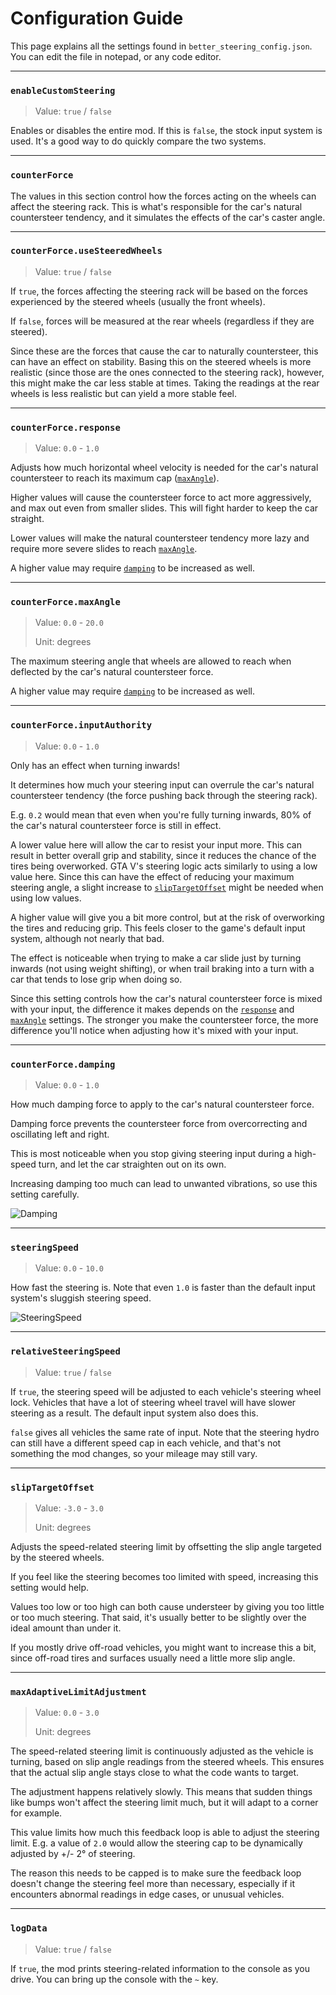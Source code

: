 # Configuration Guide

This page explains all the settings found in `better_steering_config.json`. You can edit the file in notepad, or any code editor.

___

### `enableCustomSteering`
> Value: `true` / `false`

Enables or disables the entire mod. If this is `false`, the stock input system is used. It's a good way to do quickly compare the two systems.

___

### `counterForce`

The values in this section control how the forces acting on the wheels can affect the steering rack. This is what's responsible for the car's natural countersteer tendency, and it simulates the effects of the car's caster angle.

___

### `counterForce.useSteeredWheels`
> Value: `true` / `false`

If `true`, the forces affecting the steering rack will be based on the forces experienced by the steered wheels (usually the front wheels).

If `false`, forces will be measured at the rear wheels (regardless if they are steered).

Since these are the forces that cause the car to naturally countersteer, this can have an effect on stability. Basing this on the steered wheels is more realistic (since those are the ones connected to the steering rack), however, this might make the car less stable at times. Taking the readings at the rear wheels is less realistic but can yield a more stable feel.

___

### `counterForce.response`
> Value: `0.0` - `1.0`

Adjusts how much horizontal wheel velocity is needed for the car's natural countersteer to reach its maximum cap ([`maxAngle`](#counterforcemaxangle)).

Higher values will cause the countersteer force to act more aggressively, and max out even from smaller slides. This will fight harder to keep the car straight.

Lower values will make the natural countersteer tendency more lazy and require more severe slides to reach [`maxAngle`](#counterforcemaxangle).

A higher value may require [`damping`](#counterforcedamping) to be increased as well.

___

### `counterForce.maxAngle`
> Value: `0.0` - `20.0`
>
> Unit: degrees

The maximum steering angle that wheels are allowed to reach when deflected by the car's natural countersteer force.

A higher value may require [`damping`](#counterforcedamping) to be increased as well.

___

### `counterForce.inputAuthority`
> Value: `0.0` - `1.0`

Only has an effect when turning inwards!

It determines how much your steering input can overrule the car's natural countersteer tendency (the force pushing back through the steering rack).

E.g. `0.2` would mean that even when you're fully turning inwards, 80% of the car's natural countersteer force is still in effect.

A lower value here will allow the car to resist your input more. This can result in better overall grip and stability, since it reduces the chance of the tires being overworked. GTA V's steering logic acts similarly to using a low value here. Since this can have the effect of reducing your maximum steering angle, a slight increase to [`slipTargetOffset`](#sliptargetoffset) might be needed when using low values.

A higher value will give you a bit more control, but at the risk of overworking the tires and reducing grip. This feels closer to the game's default input system, although not nearly that bad.

The effect is noticeable when trying to make a car slide just by turning inwards (not using weight shifting), or when trail braking into a turn with a car that tends to lose grip when doing so.

Since this setting controls how the car's natural countersteer force is mixed with your input, the difference it makes depends on the [`response`](#counterforceresponse) and [`maxAngle`](#counterforcemaxangle) settings. The stronger you make the countersteer force, the more difference you'll notice when adjusting how it's mixed with your input.

___

### `counterForce.damping`
> Value: `0.0` - `1.0`

How much damping force to apply to the car's natural countersteer force.

Damping force prevents the countersteer force from overcorrecting and oscillating left and right.

This is most noticeable when you stop giving steering input during a high-speed turn, and let the car straighten out on its own.

Increasing damping too much can lead to unwanted vibrations, so use this setting carefully.

![Damping](https://i.imgur.com/8HELKje.gif)

___

### `steeringSpeed`
> Value: `0.0` - `10.0`

How fast the steering is. Note that even `1.0` is faster than the default input system's sluggish steering speed.

![SteeringSpeed](https://i.imgur.com/jwTlKhm.gif)

___

### `relativeSteeringSpeed`
> Value: `true` / `false`

If `true`, the steering speed will be adjusted to each vehicle's steering wheel lock. Vehicles that have a lot of steering wheel travel will have slower steering as a result. The default input system also does this.

`false` gives all vehicles the same rate of input. Note that the steering hydro can still have a different speed cap in each vehicle, and that's not something the mod changes, so your mileage may still vary.

___

### `slipTargetOffset`
> Value: `-3.0` - `3.0`
>
> Unit: degrees

Adjusts the speed-related steering limit by offsetting the slip angle targeted by the steered wheels.

If you feel like the steering becomes too limited with speed, increasing this setting would help.

Values too low or too high can both cause understeer by giving you too little or too much steering. That said, it's usually better to be slightly over the ideal amount than under it.

If you mostly drive off-road vehicles, you might want to increase this a bit, since off-road tires and surfaces usually need a little more slip angle.

___

### `maxAdaptiveLimitAdjustment`
> Value: `0.0` - `3.0`
>
> Unit: degrees

The speed-related steering limit is continuously adjusted as the vehicle is turning, based on slip angle readings from the steered wheels. This ensures that the actual slip angle stays close to what the code wants to target.

The adjustment happens relatively slowly. This means that sudden things like bumps won't affect the steering limit much, but it will adapt to a corner for example.

This value limits how much this feedback loop is able to adjust the steering limit. E.g. a value of `2.0` would allow the steering cap to be dynamically adjusted by +/- 2° of steering.

The reason this needs to be capped is to make sure the feedback loop doesn't change the steering feel more than necessary, especially if it encounters abnormal readings in edge cases, or unusual vehicles.

___

### `logData`
> Value: `true` / `false`

If `true`, the mod prints steering-related information to the console as you drive.
You can bring up the console with the `~` key.